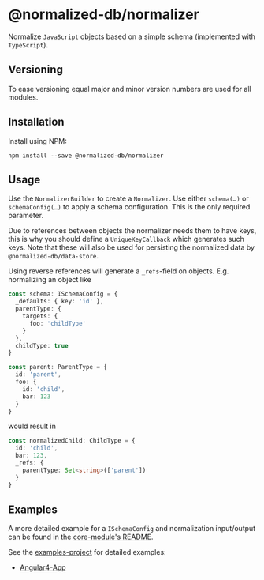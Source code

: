 # @normalized-db/normalizer

Normalize `JavaScript` objects based on a simple schema (implemented with `TypeScript`).

## Versioning

To ease versioning equal major and minor version numbers are used for all modules.

## Installation

Install using NPM:

    npm install --save @normalized-db/normalizer

## Usage

Use the `NormalizerBuilder` to create a `Normalizer`. Use either `schema(…)` or `schemaConfig(…)` to apply a
schema configuration. This is the only required parameter.

Due to references between objects the normalizer needs them
to have keys, this is why you should define a `UniqueKeyCallback` which generates such keys. Note that these will also
be used for persisting the normalized data by `@normalized-db/data-store`.

Using reverse references will generate a `_refs`-field on objects. E.g. normalizing an object like

```typescript
const schema: ISchemaConfig = {
  _defaults: { key: 'id' },
  parentType: {
    targets: {
      foo: 'childType'
    }
  },
  childType: true
}

const parent: ParentType = {
  id: 'parent',
  foo: {
    id: 'child',
    bar: 123
  }
}
```

would result in

```typescript
const normalizedChild: ChildType = {
  id: 'child',
  bar: 123,
  _refs: {
    parentType: Set<string>(['parent'])
  }
}
```

## Examples

A more detailed example for a `ISchemaConfig` and normalization input/output can be found in the
[core-module's README](https://github.com/normalized-db/core/blob/master/README.md).

See the [examples-project](https://github.com/normalized-db/examples) for detailed examples:

 - [Angular4-App](https://github.com/normalized-db/examples/tree/master/angular-demo)
